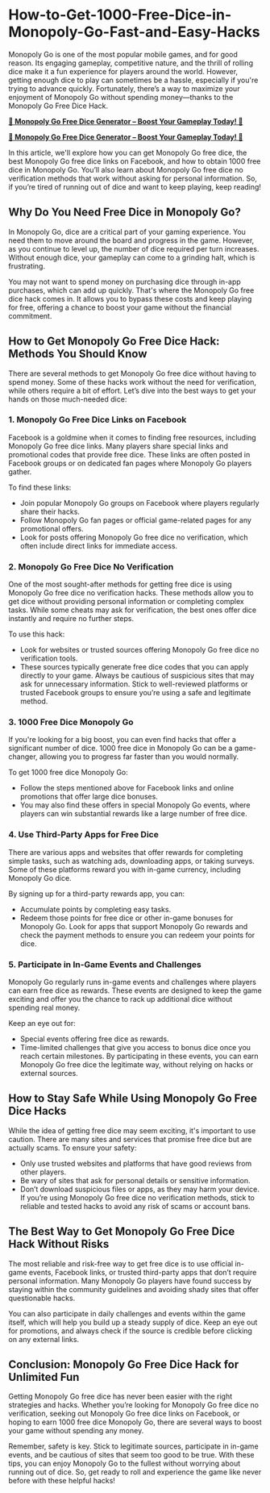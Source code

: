 # How-to-Get-1000-Free-Dice-in-Monopoly-Go-Fast-and-Easy-Hacks
Monopoly Go is one of the most popular mobile games, and for good reason. Its engaging gameplay, competitive nature, and the thrill of rolling dice make it a fun experience for players around the world. However, getting enough dice to play can sometimes be a hassle, especially if you're trying to advance quickly. Fortunately, there’s a way to maximize your enjoyment of Monopoly Go without spending money—thanks to the Monopoly Go Free Dice Hack.

**[🎲 Monopoly Go Free Dice Generator – Boost Your Gameplay Today! 🚀](https://givxo.com/monopoly-go-dice-generator/)**

**[🎲 Monopoly Go Free Dice Generator – Boost Your Gameplay Today! 🚀](https://givxo.com/monopoly-go-dice-generator/)**

In this article, we'll explore how you can get Monopoly Go free dice, the best Monopoly Go free dice links on Facebook, and how to obtain 1000 free dice in Monopoly Go. You’ll also learn about Monopoly Go free dice no verification methods that work without asking for personal information. So, if you’re tired of running out of dice and want to keep playing, keep reading!

## Why Do You Need Free Dice in Monopoly Go?
In Monopoly Go, dice are a critical part of your gaming experience. You need them to move around the board and progress in the game. However, as you continue to level up, the number of dice required per turn increases. Without enough dice, your gameplay can come to a grinding halt, which is frustrating.

You may not want to spend money on purchasing dice through in-app purchases, which can add up quickly. That's where the Monopoly Go free dice hack comes in. It allows you to bypass these costs and keep playing for free, offering a chance to boost your game without the financial commitment.

## How to Get Monopoly Go Free Dice Hack: Methods You Should Know
There are several methods to get Monopoly Go free dice without having to spend money. Some of these hacks work without the need for verification, while others require a bit of effort. Let’s dive into the best ways to get your hands on those much-needed dice:

### 1. Monopoly Go Free Dice Links on Facebook
Facebook is a goldmine when it comes to finding free resources, including Monopoly Go free dice links. Many players share special links and promotional codes that provide free dice. These links are often posted in Facebook groups or on dedicated fan pages where Monopoly Go players gather.

To find these links:

- Join popular Monopoly Go groups on Facebook where players regularly share their hacks.
- Follow Monopoly Go fan pages or official game-related pages for any promotional offers.
- Look for posts offering Monopoly Go free dice no verification, which often include direct links for immediate access.

### 2. Monopoly Go Free Dice No Verification
One of the most sought-after methods for getting free dice is using Monopoly Go free dice no verification hacks. These methods allow you to get dice without providing personal information or completing complex tasks. While some cheats may ask for verification, the best ones offer dice instantly and require no further steps.

To use this hack:

- Look for websites or trusted sources offering Monopoly Go free dice no verification tools.
- These sources typically generate free dice codes that you can apply directly to your game.
Always be cautious of suspicious sites that may ask for unnecessary information. Stick to well-reviewed platforms or trusted Facebook groups to ensure you’re using a safe and legitimate method.

### 3. 1000 Free Dice Monopoly Go
If you're looking for a big boost, you can even find hacks that offer a significant number of dice. 1000 free dice in Monopoly Go can be a game-changer, allowing you to progress far faster than you would normally.

To get 1000 free dice Monopoly Go:

- Follow the steps mentioned above for Facebook links and online promotions that offer large dice bonuses.
- You may also find these offers in special Monopoly Go events, where players can win substantial rewards like a large number of free dice.

### 4. Use Third-Party Apps for Free Dice
There are various apps and websites that offer rewards for completing simple tasks, such as watching ads, downloading apps, or taking surveys. Some of these platforms reward you with in-game currency, including Monopoly Go dice.

By signing up for a third-party rewards app, you can:

- Accumulate points by completing easy tasks.
- Redeem those points for free dice or other in-game bonuses for Monopoly Go.
Look for apps that support Monopoly Go rewards and check the payment methods to ensure you can redeem your points for dice.

### 5. Participate in In-Game Events and Challenges
Monopoly Go regularly runs in-game events and challenges where players can earn free dice as rewards. These events are designed to keep the game exciting and offer you the chance to rack up additional dice without spending real money.

Keep an eye out for:

- Special events offering free dice as rewards.
- Time-limited challenges that give you access to bonus dice once you reach certain milestones.
By participating in these events, you can earn Monopoly Go free dice the legitimate way, without relying on hacks or external sources.

## How to Stay Safe While Using Monopoly Go Free Dice Hacks
While the idea of getting free dice may seem exciting, it's important to use caution. There are many sites and services that promise free dice but are actually scams. To ensure your safety:

- Only use trusted websites and platforms that have good reviews from other players.
- Be wary of sites that ask for personal details or sensitive information.
- Don’t download suspicious files or apps, as they may harm your device.
If you’re using Monopoly Go free dice no verification methods, stick to reliable and tested hacks to avoid any risk of scams or account bans.

## The Best Way to Get Monopoly Go Free Dice Hack Without Risks
The most reliable and risk-free way to get free dice is to use official in-game events, Facebook links, or trusted third-party apps that don’t require personal information. Many Monopoly Go players have found success by staying within the community guidelines and avoiding shady sites that offer questionable hacks.

You can also participate in daily challenges and events within the game itself, which will help you build up a steady supply of dice. Keep an eye out for promotions, and always check if the source is credible before clicking on any external links.

## Conclusion: Monopoly Go Free Dice Hack for Unlimited Fun
Getting Monopoly Go free dice has never been easier with the right strategies and hacks. Whether you’re looking for Monopoly Go free dice no verification, seeking out Monopoly Go free dice links on Facebook, or hoping to earn 1000 free dice Monopoly Go, there are several ways to boost your game without spending any money.

Remember, safety is key. Stick to legitimate sources, participate in in-game events, and be cautious of sites that seem too good to be true. With these tips, you can enjoy Monopoly Go to the fullest without worrying about running out of dice. So, get ready to roll and experience the game like never before with these helpful hacks!
